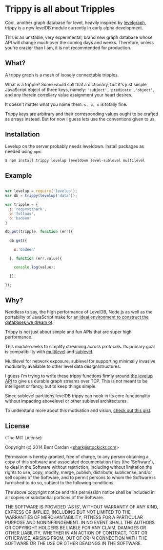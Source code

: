 Trippy is all about Tripples
======

Cool, another graph database for level, heavily inspired by [levelgraph](https://github.com/mcollina/levelgraph), trippy is a new levelDB module currently in early alpha development.

This is an unstable, very experimental, brand new graph database whose API will change much over the coming days and weeks. Therefore, unless you're crazier than I am, it is not recommended for production.


What?
------------

A trippy graph is a mesh of loosely connectable tripples. 

What is a tripple? Some would call that a dictionary, but it's just simple JavaScript object of three keys, namely: `'subject','predicate','object'`, and any therein correllary value assignment your heart desires. 

It doesn't matter what you name them: `s, p, o` is totally fine. 

Trippy keys are arbitrary and their corresponding values ought to be crafted as arrays instead. But for now I guess lets use the conventions given to us.


Installation
------------

Levelup on the server probably needs leveldown. Install packages as needed using `npm`:

``` bash
$ npm install trippy levelup leveldown level-sublevel multilevel
```

Example
-------


``` js

var levelup = require('levelup');
var db = trippy(levelup('data'));

var tripple = {
  s:'requestshark',
  p:'follows',
  o:'badeen'
}

db.put(tripple, function (err){
  
  db.get({

    o:'badeen'

  }, function (err,value){

    console.log(value);

  });

});

```

Why?
------------

Needless to say, the high performance of LevelDB, Node.js as well as the portability of JavaScript make for [an ideal environment to construct the databases we dream of](https://github.com/rvagg/node-levelup/wiki/Resources). 

Trippy is not just about simple and fun APIs that are super high performance. 

This module seeks to simplify streaming across protocols. Its primary goal is compatibility with [multilevel](https://github.com/juliangruber/multilevel) and [sublevel](https://github.com/dominictarr/level-sublevel).

Multilevel for network exposure, sublevel for supporting minimally invasive modularity available to other level data design/structures.

I guess I'm trying to write these trippy functions firmly around [the levelup API](https://github.com/rvagg/node-levelup#api) to give us durable graph streams over TCP. This is not meant to be intelligent or fancy, but to keep things simple. 

Since sublevel partitions levelDB trippy can hook in its core functionality without impacting abovelevel or other sublevel architectures.

To understand more about this motivation and vision, [check out this gist](https://gist.github.com/rvagg/8345644).



License
-------

(The MIT License)

Copyright (c) 2014 Bent Cardan &lt;shark@stockickr.com&gt;

Permission is hereby granted, free of charge, to any person obtaining
a copy of this software and associated documentation files (the
'Software'), to deal in the Software without restriction, including
without limitation the rights to use, copy, modify, merge, publish,
distribute, sublicense, and/or sell copies of the Software, and to
permit persons to whom the Software is furnished to do so, subject to
the following conditions:

The above copyright notice and this permission notice shall be
included in all copies or substantial portions of the Software.

THE SOFTWARE IS PROVIDED 'AS IS', WITHOUT WARRANTY OF ANY KIND,
EXPRESS OR IMPLIED, INCLUDING BUT NOT LIMITED TO THE WARRANTIES OF
MERCHANTABILITY, FITNESS FOR A PARTICULAR PURPOSE AND NONINFRINGEMENT.
IN NO EVENT SHALL THE AUTHORS OR COPYRIGHT HOLDERS BE LIABLE FOR ANY
CLAIM, DAMAGES OR OTHER LIABILITY, WHETHER IN AN ACTION OF CONTRACT,
TORT OR OTHERWISE, ARISING FROM, OUT OF OR IN CONNECTION WITH THE
SOFTWARE OR THE USE OR OTHER DEALINGS IN THE SOFTWARE.